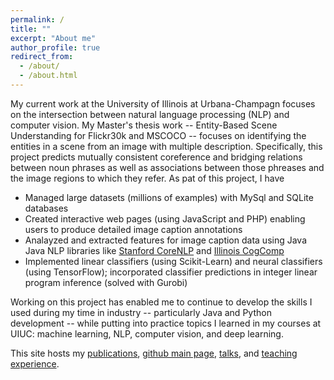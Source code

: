 ```yaml
---
permalink: /
title: ""
excerpt: "About me"
author_profile: true
redirect_from: 
  - /about/
  - /about.html
---
```



My current work at the University of Illinois at Urbana-Champagn focuses 
on the intersection between natural language processing (NLP) and 
computer vision. My Master's thesis work -- Entity-Based Scene Understanding
for Flickr30k and MSCOCO -- focuses on identifying the entities in a 
scene from an image with multiple description. Specifically, this project 
predicts mutually consistent coreference and bridging relations between 
noun phrases as well as associations between those phreases and the image 
regions to which they refer. As pat of this project, I have
* Managed large datasets (millions of examples) with MySql and SQLite databases
* Created interactive web pages (using JavaScript and PHP) enabling 
  users to produce detailed image caption annotations
* Analayzed and extracted features for image caption data using Java 
  Java NLP libraries like 
  [Stanford CoreNLP](https://stanfordnlp.github.io/CoreNLP/) 
  and [Illinois CogComp](https://github.com/CogComp/cogcomp-nlp)
* Implemented linear classifiers (using Scikit-Learn) and neural 
  classifiers (using TensorFlow); incorporated classifier predictions in
  integer linear program inference (solved with Gurobi)

Working on this project has enabled me to continue to develop the skills I
used during my time in industry -- particularly Java and Python development -- 
while putting into practice topics I learned in my courses at UIUC:
machine learning, NLP, computer vision, and deep learning.

This site hosts my [publications](http://cmcervantes.github.io/publications/), 
[github main page](http://cmcervantes.github.io/github_main/), 
[talks](http://cmcervantes.github.io/talks/), and 
[teaching experience](http://cmcervantes.github.io/teaching/). 

